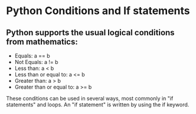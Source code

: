 # Python Conditions and If statements
## Python supports the usual logical conditions from mathematics:

* Equals: a == b
* Not Equals: a != b
* Less than: a < b
* Less than or equal to: a <= b
* Greater than: a > b
* Greater than or equal to: a >= b

These conditions can be used in several ways, most commonly in "if statements" and loops.
An "if statement" is written by using the if keyword.